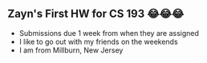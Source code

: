 ## Zayn's First HW for CS 193 😂😂😂

- Submissions due 1 week from when they are assigned
- I like to go out with my friends on the weekends
- I am from Millburn, New Jersey
